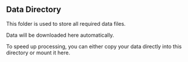 ## Data Directory

This folder is used to store all required data files.

Data will be downloaded here automatically.

To speed up processing, you can either copy your data directly into this directory or mount it here.